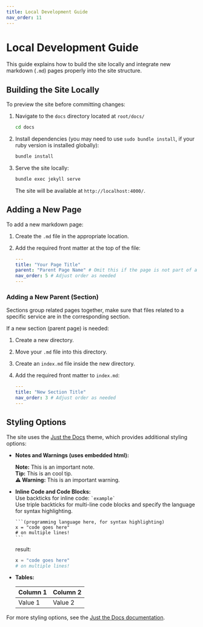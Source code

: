 ```yaml
---
title: Local Development Guide
nav_order: 11
---
```


# Local Development Guide

This guide explains how to build the site locally and integrate new markdown (`.md`) pages properly into the site structure.

## Building the Site Locally

To preview the site before committing changes:

1. Navigate to the `docs` directory located at `root/docs/`
   ```sh
   cd docs
   ```
2. Install dependencies (you may need to use `sudo bundle install`, if your ruby version is installed globally):
   ```sh
   bundle install
   ```
3. Serve the site locally:
   ```sh
   bundle exec jekyll serve
   ```
   The site will be available at `http://localhost:4000/`.

## Adding a New Page

To add a new markdown page:

1. Create the `.md` file in the appropriate location.
2. Add the required front matter at the top of the file:

   ```yaml
   ---
   title: "Your Page Title"
   parent: "Parent Page Name" # Omit this if the page is not part of a section
   nav_order: 5 # Adjust order as needed
   ---
   ```

### Adding a New Parent (Section)

 <div class="note">
    Sections group related pages together, make sure that files related to a specific service are in the corresponding section.
 </div>

If a new section (parent page) is needed:

1. Create a new directory.
2. Move your `.md` file into this directory.
3. Create an `index.md` file inside the new directory.
4. Add the required front matter to `index.md`:

   ```yaml
   ---
   title: "New Section Title"
   nav_order: 3 # Adjust order as needed
   ---
   ```

## Styling Options

The site uses the [Just the Docs](https://just-the-docs.github.io/just-the-docs/) theme, which provides additional styling options:

- **Notes and Warnings (uses embedded html):**

  <div class="note">
    <strong>Note:</strong> This is an important note.
  </div>

  <div class="tip">
    <strong>Tip:</strong> This is an cool tip.
  </div>

  <div class="warning">
    <strong>⚠ Warning:</strong> This is an important warning.
  </div>

- **Inline Code and Code Blocks:**  
  Use backticks for inline code: `` `example` ``  
  Use triple backticks for multi-line code blocks and specify the language for syntax highlighting.

  ````
  ```(programming language here, for syntax highlighting)
  x = "code goes here"
  # on multiple lines!
  ```
  ````

  result:

  ```python
  x = "code goes here"
  # on multiple lines!
  ```

- **Tables:**

  | Column 1 | Column 2 |
  | -------- | -------- |
  | Value 1  | Value 2  |

For more styling options, see the [Just the Docs documentation](https://just-the-docs.github.io/just-the-docs/).
